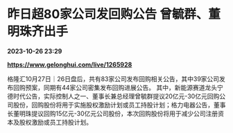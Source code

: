 # 昨日超80家公司发回购公告 曾毓群、董明珠齐出手

**2023-10-26 23:29**

**https://www.gelonghui.com/live/1265928**

格隆汇10月27日｜26日盘后，共有83家公司发布回购相关公告，其中39家公司发布回购预案，同期有44家公司密集发布回购进展公告。 其中，新能源赛道龙头宁德时代公告，实际控制人之一、董事长兼总经理曾毓群提议20亿元-30亿元回购公司股份，回购股份将用于实施股权激励计划或员工持股计划；格力电器公告，董事长董明珠提议回购15亿元-30亿元公司股份，本次回购股份将用于减少公司注册资本及股权激励或员工持股计划。
